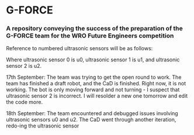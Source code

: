 # G-FORCE
### A repository conveying the success of the preparation of the G-FORCE team for the WRO Future Engineers competition ###

Reference to numbered ultrasonic sensors will be as follows:

Where ultrasonic sensor 0 is u0, ultrasonic sensor 1 is u1, and ultrasonic sensor 2 is u2.

17th September:
The team was trying to get the open round to work. The team has finished a draft robot, and the CaD is finished. Right now, it is not working. The bot is only moving forward and not turning - I suspect that ultrasonic sensor 2 is incorrect. I will resolder a new one tomorrow and edit the code more.

18th September:
The team encountered and debugged issues involving ultrasonic sensors u0 and u2. The CaD went through another iteration, redo-ing the ultrasonic sensor 
